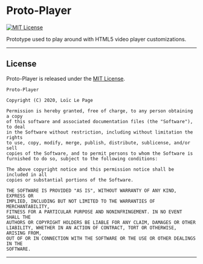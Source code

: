 Proto-Player
============

[![MIT License](https://img.shields.io/badge/License-MIT-yellow.svg?style=flat)](/LICENSE)

Prototype used to play around with HTML5 video player customizations.

--------------------------------------------------------------------------------

License
-------

Proto-Player is released under the [MIT License](/LICENSE).

```
Proto-Player

Copyright (C) 2020, Loïc Le Page

Permission is hereby granted, free of charge, to any person obtaining a copy
of this software and associated documentation files (the "Software"), to deal
in the Software without restriction, including without limitation the rights
to use, copy, modify, merge, publish, distribute, sublicense, and/or sell
copies of the Software, and to permit persons to whom the Software is
furnished to do so, subject to the following conditions:

The above copyright notice and this permission notice shall be included in all
copies or substantial portions of the Software.

THE SOFTWARE IS PROVIDED "AS IS", WITHOUT WARRANTY OF ANY KIND, EXPRESS OR
IMPLIED, INCLUDING BUT NOT LIMITED TO THE WARRANTIES OF MERCHANTABILITY,
FITNESS FOR A PARTICULAR PURPOSE AND NONINFRINGEMENT. IN NO EVENT SHALL THE
AUTHORS OR COPYRIGHT HOLDERS BE LIABLE FOR ANY CLAIM, DAMAGES OR OTHER
LIABILITY, WHETHER IN AN ACTION OF CONTRACT, TORT OR OTHERWISE, ARISING FROM,
OUT OF OR IN CONNECTION WITH THE SOFTWARE OR THE USE OR OTHER DEALINGS IN THE
SOFTWARE.
```

--------------------------------------------------------------------------------
